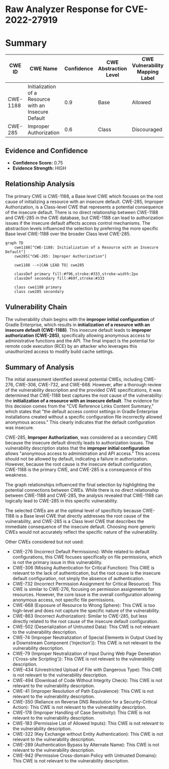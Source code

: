 # Raw Analyzer Response for CVE-2022-27919

# Summary
| CWE ID | CWE Name | Confidence | CWE Abstraction Level | CWE Vulnerability Mapping Label | CWE-Vulnerability Mapping Notes |
|---|---|---|---|---|---|
| CWE-1188 | Initialization of a Resource with an Insecure Default | 0.9 | Base | Allowed | Primary CWE |
| CWE-285 | Improper Authorization | 0.6 | Class | Discouraged | Secondary CWE |

## Evidence and Confidence

*   **Confidence Score:** 0.75
*   **Evidence Strength:** HIGH

## Relationship Analysis
The primary CWE is CWE-1188, a Base level CWE which focuses on the root cause of initializing a resource with an insecure default. CWE-285, Improper Authorization, is a Class-level CWE that represents a potential consequence of the insecure default. There is no direct relationship between CWE-1188 and CWE-285 in the CWE database, but CWE-1188 can lead to authorization issues if the insecure default affects access control mechanisms. The abstraction levels influenced the selection by preferring the more specific Base level CWE-1188 over the broader Class level CWE-285.

```mermaid
graph TD
    cwe1188["CWE-1188: Initialization of a Resource with an Insecure Default"]
    cwe285["CWE-285: Improper Authorization"]
    
    cwe1188 -->|CAN LEAD TO| cwe285
    
    classDef primary fill:#f96,stroke:#333,stroke-width:2px
    classDef secondary fill:#69f,stroke:#333
    
    class cwe1188 primary
    class cwe285 secondary
```

## Vulnerability Chain
The vulnerability chain begins with the **improper initial configuration** of Gradle Enterprise, which results in **initialization of a resource with an insecure default (CWE-1188)**. This insecure default leads to **improper authorization (CWE-285)**, specifically allowing anonymous access to administrative functions and the API. The final impact is the potential for remote code execution (RCE) by an attacker who leverages this unauthorized access to modify build cache settings.

## Summary of Analysis
The initial assessment identified several potential CWEs, including CWE-276, CWE-306, CWE-732, and CWE-668. However, after a thorough review of the vulnerability description and the provided CWE specifications, it was determined that CWE-1188 best captures the root cause of the vulnerability: the **initialization of a resource with an insecure default**. The evidence for this decision comes from the "CVE Reference Links Content Summary," which states that "the default access control settings in Gradle Enterprise installations created without a specific configuration file incorrectly allowed anonymous access." This clearly indicates that the default configuration was insecure.

CWE-285, **Improper Authorization**, was considered as a secondary CWE because the insecure default directly leads to authorization issues. The vulnerability description states that the **improper initial configuration** allows "anonymous access to administration and API access." This access should not be allowed by default, indicating a failure in authorization. However, because the root cause is the insecure default configuration, CWE-1188 is the primary CWE, and CWE-285 is a consequence of this weakness.

The graph relationships influenced the final selection by highlighting the potential connections between CWEs. While there is no direct relationship between CWE-1188 and CWE-285, the analysis revealed that CWE-1188 can logically lead to CWE-285 in this specific vulnerability.

The selected CWEs are at the optimal level of specificity because CWE-1188 is a Base level CWE that directly addresses the root cause of the vulnerability, and CWE-285 is a Class level CWE that describes the immediate consequence of the insecure default. Choosing more generic CWEs would not accurately reflect the specific nature of the vulnerability.

Other CWEs considered but not used:

*   CWE-276 (Incorrect Default Permissions): While related to default configurations, this CWE focuses specifically on file permissions, which is not the primary issue in this vulnerability.
*   CWE-306 (Missing Authentication for Critical Function): This CWE is relevant to the lack of authentication, but the root cause is the insecure default configuration, not simply the absence of authentication.
*   CWE-732 (Incorrect Permission Assignment for Critical Resource): This CWE is similar to CWE-276, focusing on permission assignments for resources. However, the core issue is the overall configuration allowing anonymous access, not specific file permissions.
*   CWE-668 (Exposure of Resource to Wrong Sphere): This CWE is too high-level and does not capture the specific nature of the vulnerability.
*   CWE-863 (Incorrect Authorization): Similar to CWE-285, but less directly related to the root cause of the insecure default configuration.
*   CWE-502 (Deserialization of Untrusted Data): This CWE is not relevant to the vulnerability description.
*   CWE-74 (Improper Neutralization of Special Elements in Output Used by a Downstream Component ('Injection')): This CWE is not relevant to the vulnerability description.
*   CWE-79 (Improper Neutralization of Input During Web Page Generation ('Cross-site Scripting')): This CWE is not relevant to the vulnerability description.
*   CWE-434 (Unrestricted Upload of File with Dangerous Type): This CWE is not relevant to the vulnerability description.
*   CWE-494 (Download of Code Without Integrity Check): This CWE is not relevant to the vulnerability description.
*   CWE-41 (Improper Resolution of Path Equivalence): This CWE is not relevant to the vulnerability description.
*   CWE-350 (Reliance on Reverse DNS Resolution for a Security-Critical Action): This CWE is not relevant to the vulnerability description.
*   CWE-178 (Improper Handling of Case Sensitivity): This CWE is not relevant to the vulnerability description.
*   CWE-183 (Permissive List of Allowed Inputs): This CWE is not relevant to the vulnerability description.
*   CWE-322 (Key Exchange without Entity Authentication): This CWE is not relevant to the vulnerability description.
*   CWE-289 (Authentication Bypass by Alternate Name): This CWE is not relevant to the vulnerability description.
*   CWE-942 (Permissive Cross-domain Policy with Untrusted Domains): This CWE is not relevant to the vulnerability description.